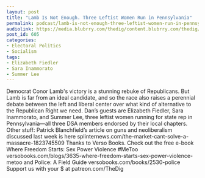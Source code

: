 ```yaml
---
layout: post
title: "Lamb Is Not Enough. Three Leftist Women Run in Pennsylvania"
permalink: podcast/lamb-is-not-enough-three-leftist-women-run-in-pennsylvania
audiolink: https://media.blubrry.com/thedig/content.blubrry.com/thedig/The_Dig_-_EP_95_-_PALeftWomen.mp3
post_id: 605
categories: 
- Electoral Politics
- Socialism
tags: 
- Elizabeth Fiedler
- Sara Inammorato
- Summer Lee
---
```


Democrat Conor Lamb's victory is a stunning rebuke of Republicans. But Lamb is far from an ideal candidate, and so the race also raises a perennial debate between the left and liberal center over what kind of alternative to the Republican Right we need. Dan’s guests are Elizabeth Fiedler, Sara Inammorato, and Summer Lee, three leftist women running for state rep in Pennsylvania—all three DSA members endorsed by their local chapters. Other stuff: Patrick Blanchfield’s article on guns and neoliberalism discussed last week is here splinternews.com/the-market-cant-solve-a-massacre-1823745509 Thanks to Verso Books. Check out the free e-book Where Freedom Starts: Sex Power Violence #MeToo versobooks.com/blogs/3635-where-freedom-starts-sex-power-violence-metoo and Police: A Field Guide versobooks.com/books/2530-police Support us with your $ at patreon.com/TheDig

 